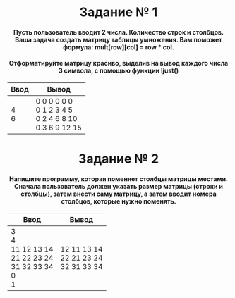 <h1 align="center">Задание № 1</h1>

<h4 align="center">Пусть пользователь вводит 2 числа. Количество строк и столбцов. Ваша задача создать матрицу таблицы умножения. Вам поможет формула: mult[row][col] = row * col.</h4>

<h4 align="center">Отформатируйте матрицу красиво, выделив на вывод каждого числа 3 символа, с помощью функции <b>ljust()</b></h4>

| Ввод | Вывод |
|----------|----------|
| 4</br>6 | 0  0  0  0  0  0</br>0  1  2  3  4  5</br>0  2  4  6  8  10</br>0  3  6  9  12 15 |

<h1 align="center">Задание № 2</h1>

<h4 align="center">Напишите программу, которая поменяет столбцы матрицы местами. Сначала пользователь должен указать размер матрицы (строки и столбцы), затем внести саму матрицу, а затем вводит номера столбцов, которые нужно поменять.</h4>

| Ввод | Вывод |
|----------|----------|
| 3</br>4</br>11 12 13 14</br>21 22 23 24</br>31 32 33 34</br>0</br>1 | 12 11 13 14</br>22 21 23 24</br>32 31 33 34 |
